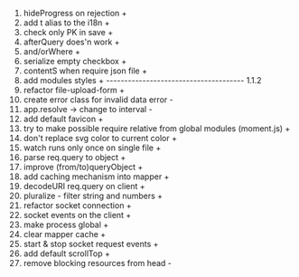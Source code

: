 1. hideProgress on rejection +
2. add t alias to the i18n +
3. check only PK in save +
4. afterQuery does'n work +
5. and/orWhere +
6. serialize empty checkbox +
7. contentS when require json file +
8. add modules styles +
-------------------------------------- 1.1.2
9. refactor file-upload-form +
10. create error class for invalid data error -
11. app.resolve -> change to interval -
12. add default favicon +
13. try to make possible require relative from global modules (moment.js) +
14. don't replace svg color to current color +
15. watch runs only once on single file +
16. parse req.query to object +
17. improve (from/to)queryObject +
18. add caching mechanism into mapper + 
19. decodeURI req.query on client +
20. pluralize - filter string and numbers +
21. refactor socket connection +
22. socket events on the client +
23. make process global +
24. clear mapper cache +
25. start & stop socket request events + 
26. add default scrollTop +
27. remove blocking resources from head -
